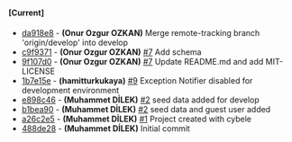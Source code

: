 
#### [Current]

#### 
 * [da918e8](../../commit/da918e8) - __(Onur Ozgur OZKAN)__ Merge remote-tracking branch 'origin/develop' into develop
 * [c9f9371](../../commit/c9f9371) - __(Onur Ozgur OZKAN)__ [#7](../../issues/7) Add schema
 * [9f107d0](../../commit/9f107d0) - __(Onur Ozgur OZKAN)__ [#7](../../issues/7) Update README.md and add MIT-LICENSE
 * [1b7e15e](../../commit/1b7e15e) - __(hamitturkukaya)__ [#9](../../issues/9) Exception Notifier disabled for development environment
 * [e898c46](../../commit/e898c46) - __(Muhammet DİLEK)__ [#2](../../issues/2) seed data added for develop
 * [b1bea90](../../commit/b1bea90) - __(Muhammet DİLEK)__ [#2](../../issues/2) seed data and guest user added
 * [a26c2e5](../../commit/a26c2e5) - __(Muhammet DİLEK)__ [#1](../../issues/1) Project created with cybele
 * [488de28](../../commit/488de28) - __(Muhammet DİLEK)__ Initial commit
